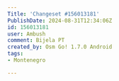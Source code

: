 ```yaml
---
Title: 'Changeset #156013181'
PublishDate: 2024-08-31T12:34:06Z
id: 156013181
user: Ambush
comment: Bijela PT
created_by: Osm Go! 1.7.0 Android
tags:
- Montenegro

---
```

